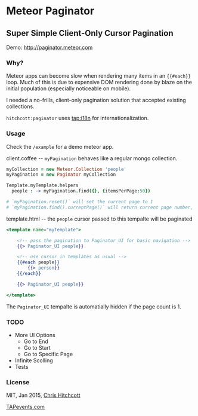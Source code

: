 # Meteor Paginator
## Super Simple Client-Only Cursor Pagination

Demo: http://paginator.meteor.com

### Why?

Meteor apps can become slow when rendering many items in an `{{#each}}` loop. Much of this is due to expensive DOM rendering done by blaze on the initial population (especially noticeable on mobile).

I needed a no-frills, client-only pagination solution that accepted existing collections.

`hitchcott:paginator` uses [tap:i18n](http://github.com/TAPevents/tap-i18n) for internationalization.

### Usage

Check the `/example` for a demo meteor app.

client.coffee -- `myPagination` behaves like a regular mongo collection.
```coffeescript
myCollection = new Meteor.Collection 'people'
myPagination = new Paginator myCollection

Template.myTemplate.helpers
  people : -> myPagination.find({}, {itemsPerPage:50})

# `myPagination.reset()` will set the current page to 1
# `myPagination.find().currentPage()` will return current page number, 0 indexed
```

template.html -- the `people` cursor passed to this tempalte will be paginated
```handlebars
<template name="myTemplate">

	<!-- pass the pagination to Paginator_UI for basic navigation -->
	{{> Paginator_UI people}}

	<!-- use cursor in templates as usual -->
	{{#each people}}
  		{{> person}}
	{{/each}}

	{{> Paginator_UI people}}

</template>

```

The `Paginator_UI` tempalte is automatially hidden if the page count is 1.

### TODO

* More UI Options
  * Go to End
  * Go to Start
  * Go to Specific Page
* Infinite Scolling
* Tests

### License

MIT, Jan 2015, [Chris Hitchcott](http://hitchcott.com)

[TAPevents.com](http://tapevents.com/)
